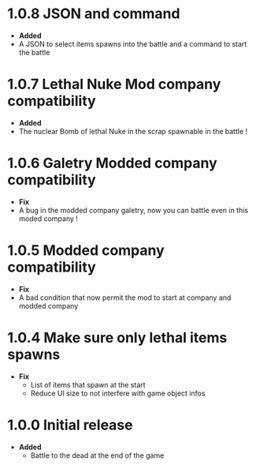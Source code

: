 # 1.0.8 JSON and command

-   **Added**
-   A JSON to select items spawns into the battle and a command to start the battle

# 1.0.7 Lethal Nuke Mod company compatibility

-   **Added**
-   The nuclear Bomb of lethal Nuke in the scrap spawnable in the battle !

# 1.0.6 Galetry Modded company compatibility

-   **Fix**
-   A bug in the modded company galetry, now you can battle even in this moded company !

# 1.0.5 Modded company compatibility

-   **Fix**
-   A bad condition that now permit the mod to start at company and modded company

# 1.0.4 Make sure only lethal items spawns

-   **Fix**
    -   List of items that spawn at the start
    -   Reduce UI size to not interfere with game object infos

# 1.0.0 Initial release

-   **Added**
    -   Battle to the dead at the end of the game
